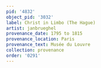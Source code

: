 ```yaml
---
pid: '4832'
object_pid: '3032'
label: Christ in Limbo (The Hague)
artist: janbrueghel
provenance_date: 1795 to 1815
provenance_location: Paris
provenance_text: Musée du Louvre
collection: provenance
order: '0291'
---
```

